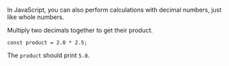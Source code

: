 In JavaScript, you can also perform calculations with decimal numbers, just like whole numbers.

Multiply two decimals together to get their product.

```
const product = 2.0 * 2.5;
```

The `product` should print `5.0`.